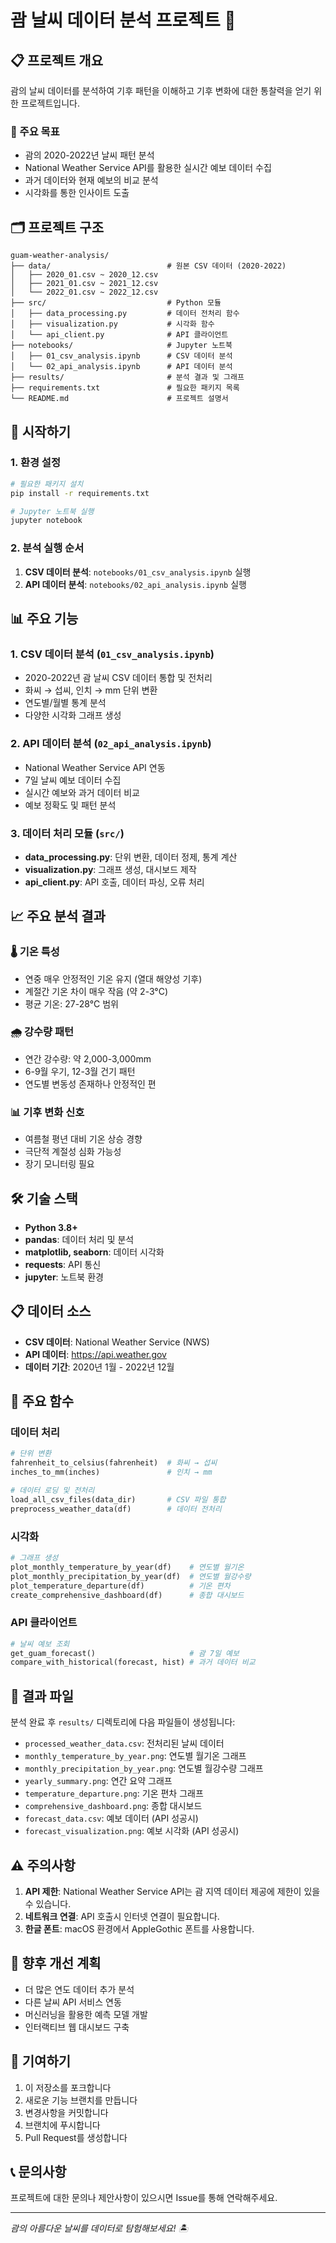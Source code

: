 # 괌 날씨 데이터 분석 프로젝트 🌴

## 📋 프로젝트 개요
괌의 날씨 데이터를 분석하여 기후 패턴을 이해하고 기후 변화에 대한 통찰력을 얻기 위한 프로젝트입니다.

### 🎯 주요 목표
- 괌의 2020-2022년 날씨 패턴 분석
- National Weather Service API를 활용한 실시간 예보 데이터 수집
- 과거 데이터와 현재 예보의 비교 분석
- 시각화를 통한 인사이트 도출

## 🗂️ 프로젝트 구조

```
guam-weather-analysis/
├── data/                          # 원본 CSV 데이터 (2020-2022)
│   ├── 2020_01.csv ~ 2020_12.csv
│   ├── 2021_01.csv ~ 2021_12.csv
│   └── 2022_01.csv ~ 2022_12.csv
├── src/                           # Python 모듈
│   ├── data_processing.py         # 데이터 전처리 함수
│   ├── visualization.py           # 시각화 함수
│   └── api_client.py              # API 클라이언트
├── notebooks/                     # Jupyter 노트북
│   ├── 01_csv_analysis.ipynb      # CSV 데이터 분석
│   └── 02_api_analysis.ipynb      # API 데이터 분석
├── results/                       # 분석 결과 및 그래프
├── requirements.txt               # 필요한 패키지 목록
└── README.md                      # 프로젝트 설명서
```

## 🚀 시작하기

### 1. 환경 설정
```bash
# 필요한 패키지 설치
pip install -r requirements.txt

# Jupyter 노트북 실행
jupyter notebook
```

### 2. 분석 실행 순서
1. **CSV 데이터 분석**: `notebooks/01_csv_analysis.ipynb` 실행
2. **API 데이터 분석**: `notebooks/02_api_analysis.ipynb` 실행

## 📊 주요 기능

### 1. CSV 데이터 분석 (`01_csv_analysis.ipynb`)
- 2020-2022년 괌 날씨 CSV 데이터 통합 및 전처리
- 화씨 → 섭씨, 인치 → mm 단위 변환
- 연도별/월별 통계 분석
- 다양한 시각화 그래프 생성

### 2. API 데이터 분석 (`02_api_analysis.ipynb`)
- National Weather Service API 연동
- 7일 날씨 예보 데이터 수집
- 실시간 예보와 과거 데이터 비교
- 예보 정확도 및 패턴 분석

### 3. 데이터 처리 모듈 (`src/`)
- **data_processing.py**: 단위 변환, 데이터 정제, 통계 계산
- **visualization.py**: 그래프 생성, 대시보드 제작
- **api_client.py**: API 호출, 데이터 파싱, 오류 처리

## 📈 주요 분석 결과

### 🌡️ 기온 특성
- 연중 매우 안정적인 기온 유지 (열대 해양성 기후)
- 계절간 기온 차이 매우 작음 (약 2-3°C)
- 평균 기온: 27-28°C 범위

### 🌧️ 강수량 패턴
- 연간 강수량: 약 2,000-3,000mm
- 6-9월 우기, 12-3월 건기 패턴
- 연도별 변동성 존재하나 안정적인 편

### 📊 기후 변화 신호
- 여름철 평년 대비 기온 상승 경향
- 극단적 계절성 심화 가능성
- 장기 모니터링 필요

## 🛠️ 기술 스택
- **Python 3.8+**
- **pandas**: 데이터 처리 및 분석
- **matplotlib, seaborn**: 데이터 시각화
- **requests**: API 통신
- **jupyter**: 노트북 환경

## 📋 데이터 소스
- **CSV 데이터**: National Weather Service (NWS)
- **API 데이터**: https://api.weather.gov
- **데이터 기간**: 2020년 1월 - 2022년 12월

## 🔧 주요 함수

### 데이터 처리
```python
# 단위 변환
fahrenheit_to_celsius(fahrenheit)  # 화씨 → 섭씨
inches_to_mm(inches)               # 인치 → mm

# 데이터 로딩 및 전처리
load_all_csv_files(data_dir)       # CSV 파일 통합
preprocess_weather_data(df)        # 데이터 전처리
```

### 시각화
```python
# 그래프 생성
plot_monthly_temperature_by_year(df)    # 연도별 월기온
plot_monthly_precipitation_by_year(df)  # 연도별 월강수량
plot_temperature_departure(df)          # 기온 편차
create_comprehensive_dashboard(df)      # 종합 대시보드
```

### API 클라이언트
```python
# 날씨 예보 조회
get_guam_forecast()                     # 괌 7일 예보
compare_with_historical(forecast, hist) # 과거 데이터 비교
```

## 📁 결과 파일
분석 완료 후 `results/` 디렉토리에 다음 파일들이 생성됩니다:
- `processed_weather_data.csv`: 전처리된 날씨 데이터
- `monthly_temperature_by_year.png`: 연도별 월기온 그래프
- `monthly_precipitation_by_year.png`: 연도별 월강수량 그래프
- `yearly_summary.png`: 연간 요약 그래프
- `temperature_departure.png`: 기온 편차 그래프
- `comprehensive_dashboard.png`: 종합 대시보드
- `forecast_data.csv`: 예보 데이터 (API 성공시)
- `forecast_visualization.png`: 예보 시각화 (API 성공시)

## ⚠️ 주의사항
1. **API 제한**: National Weather Service API는 괌 지역 데이터 제공에 제한이 있을 수 있습니다.
2. **네트워크 연결**: API 호출시 인터넷 연결이 필요합니다.
3. **한글 폰트**: macOS 환경에서 AppleGothic 폰트를 사용합니다.

## 🔄 향후 개선 계획
- 더 많은 연도 데이터 추가 분석
- 다른 날씨 API 서비스 연동
- 머신러닝을 활용한 예측 모델 개발
- 인터랙티브 웹 대시보드 구축

## 👥 기여하기
1. 이 저장소를 포크합니다
2. 새로운 기능 브랜치를 만듭니다
3. 변경사항을 커밋합니다
4. 브랜치에 푸시합니다
5. Pull Request를 생성합니다

## 📞 문의사항
프로젝트에 대한 문의나 제안사항이 있으시면 Issue를 통해 연락해주세요.

---
*괌의 아름다운 날씨를 데이터로 탐험해보세요! 🏝️* 